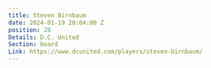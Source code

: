 ```yaml
---
title: Steven Birnbaum
date: 2024-01-19 20:04:00 Z
position: 28
Details: D.C. United
Section: board
Link: https://www.dcunited.com/players/steven-birnbaum/
---
```



